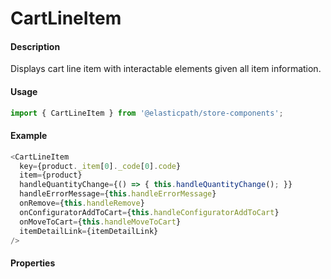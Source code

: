 # CartLineItem

#### Description

Displays cart line item with interactable elements given all item information.

#### Usage

```js
import { CartLineItem } from '@elasticpath/store-components';
```

#### Example

```js
<CartLineItem
  key={product._item[0]._code[0].code}
  item={product}
  handleQuantityChange={() => { this.handleQuantityChange(); }}
  handleErrorMessage={this.handleErrorMessage}
  onRemove={this.handleRemove}
  onConfiguratorAddToCart={this.handleConfiguratorAddToCart}
  onMoveToCart={this.handleMoveToCart}
  itemDetailLink={itemDetailLink}
/>
```

#### Properties

<!-- PROPS -->
